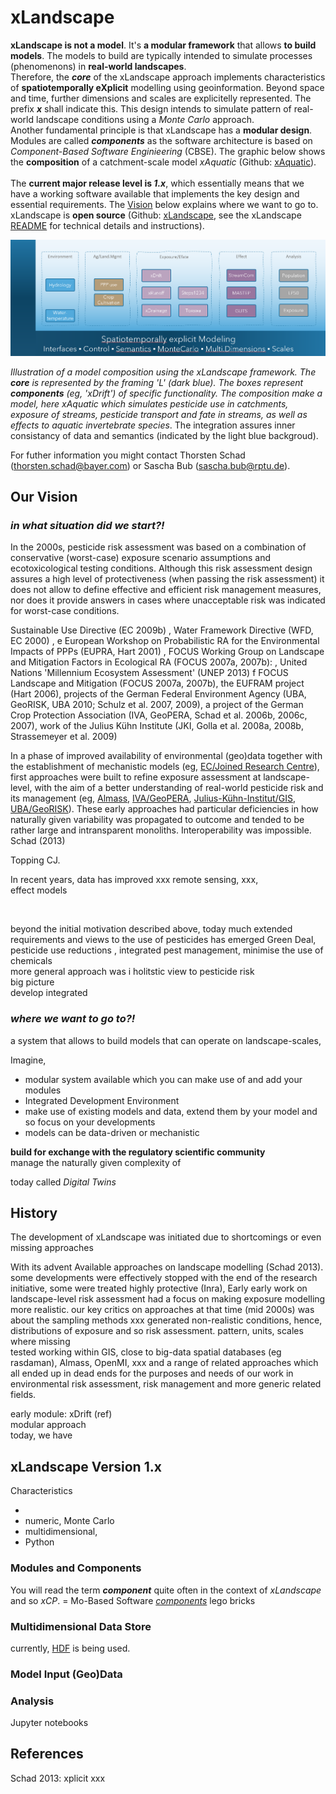 # xLandscape
**xLandscape is not a model**. It's **a modular framework** that allows **to build models**. The models to build are typically intended to simulate processes (phenomenons) in **real-world landscapes**.  
Therefore, the ***core*** of the xLandscape approach implements characteristics of **spatiotemporally eXplicit** modelling using geoinformation. Beyond space and time, further dimensions and scales are explicitelly represented. The prefix ***x*** shall indicate this. This design intends to simulate pattern of real-world landscape conditions using a *Monte Carlo* approach.  
Another fundamental principle is that xLandscape has a **modular design**. Modules are called ***components*** as the software architecture is based on *Component-Based Software Enginieering* (CBSE). The graphic below shows the **composition** of a catchment-scale model *xAquatic* (Github: [xAquatic](https://github.com/xlandscape/xAquaticRisk)).  
<br> 
The **current major release level is *1.x***, which essentially means that we have a working software available that implements the key design and  essential requirements. The [Vision](#vision) below explains where we want to go to. xLandscape is **open source** (Github: [xLandscape](https://github.com/xlandscape), see the xLandscape [README](https://github.com/xlandscape/LandscapeModel-Core/blob/master/README.md) for technical details and instructions).  

<img src="../img/xAquatic.png" alt="XAquatic" width="800"/>  

*Illustration of a model composition using the xLandscape framework. The ***core*** is represented by the framing 'L' (dark blue). The boxes represent **components** (eg, 'xDrift') of specific functionality. The composition make a model, here xAquatic which simulates pesticide use in catchments, exposure of streams, pesticide transport and fate in streams, as well as effects to aquatic invertebrate species*. The integration assures inner consistancy of data and semantics (indicated by the light blue backgroud).  

For futher information you might contact Thorsten Schad (thorsten.schad@bayer.com) or Sascha Bub (sascha.bub@rptu.de).  

## Our Vision
### *in what situation did we start?!*
In the 2000s, pesticide risk assessment was based on a combination of conservative (worst-case) exposure scenario assumptions and ecotoxicological testing conditions. Although this risk assessment design assures a high level of protectiveness (when passing the risk assessment) it does not allow to define effective and efficient risk management measures, nor does it provide answers in cases where unacceptable risk was indicated for worst-case conditions.  

 Sustainable Use Directive (EC 2009b) , Water Framework Directive (WFD, EC 2000) , e European Workshop on Probabilistic RA for the Environmental Impacts of PPPs (EUPRA, Hart 2001) , FOCUS Working Group on Landscape and Mitigation Factors in Ecological RA (FOCUS 2007a, 2007b): , United Nations 'Millennium Ecosystem Assessment' (UNEP 2013) 
f FOCUS Landscape and Mitigation (FOCUS 2007a, 2007b), 
the EUFRAM project (Hart 2006), projects of the German Federal Environment Agency (UBA, 
GeoRISK, UBA 2010; Schulz et al. 2007, 2009), a project of the German Crop Protection 
Association (IVA, GeoPERA, Schad et al. 2006b, 2006c, 2007), work of the Julius Kühn Institute 
(JKI, Golla et al. 2008a, 2008b, Strassemeyer et al. 2009)


In a phase of improved availability of environmental (geo)data together with the establishment of mechanistic models (eg, [EC/Joined Research Centre](https://esdac.jrc.ec.europa.eu/projects/surface-water)), first approaches were built to refine exposure assessment at landscape-level, with the aim of a better understanding of real-world pesticide risk and its management (eg, [Almass](https://projects.au.dk/almass/publications), [IVA/GeoPERA](https://www.york.ac.uk/media/environment/documents/people/brown/schad.pdf), [Julius-Kühn-Institut/GIS](https://www.openagrar.de/receive/openagrar_mods_00058550), [UBA/GeoRISK](https://www.umweltbundesamt.de/publikationen/georeferenced-probabilistic-risk-assessment-of)). These early approaches had particular deficiencies in how naturally given variability was propagated to outcome and tended to be rather large and intransparent monoliths. Interoperability was impossible.   
Schad (2013) 

Topping CJ.  


In recent years, data has improved xxx remote sensing, xxx,   
effect models  


<br>

beyond the initial motivation described above, today much extended requirements and views to the use of pesticides has emerged 
Green Deal, pesticide use reductions  , integrated pest management, minimise the use of chemicals  
 more general approach was i
holitstic view to pesticide risk  
big picture  
develop integrated 



### *where we want to go to?!*
a system that allows to build models that can operate on landscape-scales,  

Imagine, 
- modular system available which you can make use of and add your modules
- Integrated Development Environment
- make use of existing models and data, extend them by your model and so focus on your developments 
- models can be data-driven or mechanistic  

**build for exchange with the regulatory scientific community**  
manage the naturally given complexity of 

today called *Digital Twins*  

## History
The development of xLandscape was initiated due to shortcomings or even missing approaches 

With its advent Available approaches on landscape modelling (Schad 2013). some developments were effectively stopped with the end of the research initiative, some were treated highly protective (Inra), 
Early 
early work on landscape-level risk assessment had a focus on making exposure modelling more realistic.  our key critics on approaches at that time (mid 2000s) was about the sampling methods xxx generated non-realistic conditions, hence, distributions of exposure and so risk assessment.  pattern, units, scales where missing  
tested working within GIS, close to big-data spatial databases (eg rasdaman), Almass, OpenMI, xxx and a range of related approaches which all ended up in dead ends for the purposes and needs of our work in environmental risk assessment, risk management and more generic related fields. 

early module: xDrift (ref)  
modular approach  
today, we have  


## xLandscape Version 1.x 
Characteristics

- 
- numeric, Monte Carlo
- multidimensional, 
- Python

### Modules and Components 

You will read the term ***component*** quite often in the context of *xLandscape* and so *xCP*.  = Mo-Based Software
[*components*](#modules-and-components) 
lego bricks


### Multidimensional Data Store

currently, [HDF](xLandscape/xLandscape-intro.md#multidimensional-data-store) is being used.  


### Model Input (Geo)Data


### Analysis

Jupyter notebooks

## References


Schad 2013: xplicit xxx
